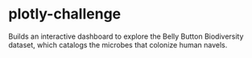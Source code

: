 # plotly-challenge
Builds an interactive dashboard to explore the Belly Button Biodiversity dataset, which catalogs the microbes that colonize human navels.
